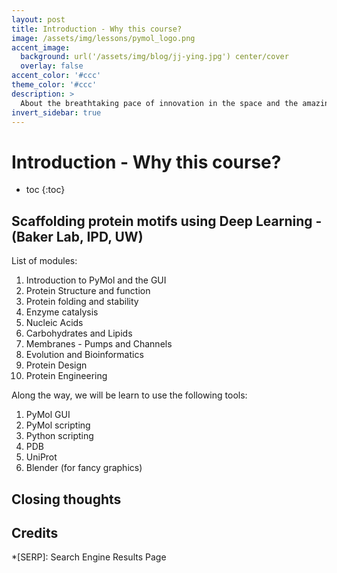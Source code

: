 ```yaml
---
layout: post
title: Introduction - Why this course?
image: /assets/img/lessons/pymol_logo.png
accent_image: 
  background: url('/assets/img/blog/jj-ying.jpg') center/cover
  overlay: false
accent_color: '#ccc'
theme_color: '#ccc'
description: >
  About the breathtaking pace of innovation in the space and the amazing community that drives it
invert_sidebar: true
---
```


# Introduction - Why this course?



* toc
{:toc}


## Scaffolding protein motifs using Deep Learning - (Baker Lab, IPD, UW)

List of modules: 

1. Introduction to PyMol and the GUI
2. Protein Structure and function
3. Protein folding and stability
4. Enzyme catalysis
5. Nucleic Acids
6. Carbohydrates and Lipids
7. Membranes - Pumps and Channels
8. Evolution and Bioinformatics
9. Protein Design
10. Protein Engineering

Along the way, we will be learn to use the following tools:

1. PyMol GUI
2. PyMol scripting
3. Python scripting
4. PDB
5. UniProt
6. Blender (for fancy graphics)


## Closing thoughts


## Credits



*[SERP]: Search Engine Results Page
